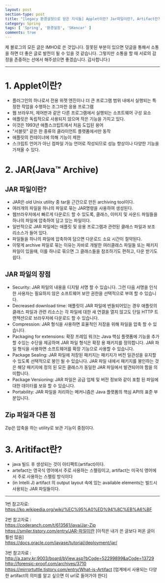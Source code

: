 ```yaml
---
layout: post
section-type: post
title: "[legacy 환경설정으로 얻은 지식들] Applet이란? Jar파일이란?, Artifact란? "
category: Spring
tags: [ 'Spring', '환경설정', 'SKencar' ]
comments: true
---
```

제 블로그의 모든 글은 IMHO로 쓴 것입니다.
잘못된 부분이 있으면 덧글을 통해서 소통을 하면 더 좋은 글로 발전이 될 수 있을 것 같습니다.
그렇지만 소통을 할 때 서로의 감정을 존중하는 선에서 해주셨으면 좋겠습니다.
감사합니다:)

---

# 1. Applet이란?

- 플러그인의 하나로서 전용 위젯 엔진이나 더 큰 프로그램 범위 내에서 실행되는 특정한 작업을 수행하는 조그마한 응용 프로그램
- 웹 브라우저, 제어판과 같은 다른 프로그램에서 실행되는 소프트웨어 구성 요소
- 애플릿은 독립적으로 사용되지 않으며 작은 기능을 가지고 있다.
- 이것은 1993년 애플스크립트에서 처음 도입된 용어
- "서블릿" 같은 한 종류의 클라이언트 플랫폼에서만 동작
- 애플릿의 컨테이너에 의해 기능이 제한
- 스크립트 언어가 아닌 컴파일 가능 언어로 작성되므로 성능 향상이나 다양한 기능을 가져올 수 있다.




# 2. JAR(Java™ Archive)
## JAR 파일이란?
- JAR은 old Unix utility 중 tar을 근간으로 만든 archiving tool이다.
- 여러개의 파일을 하나의 파일로 묶는 JAR명령을 사용하여 생성된다.
- 웹브라우저에서 빠르게 다운로드 할 수 있도록, 클래스, 이미지 및 사운드 파일들을 하나의 파일에 압축하여 담고 있는 파일이다.
- 일반적으로 JAR 파일에는 애플릿 및 응용 프로그램과 관련된 클래스 파일과 보조 리소스가 들어 있다.
- 파일들을 하나의 파일에 압축하여 담으면 다운로드 소요 시간이 절약된다.
- 이렇게 archive 파일로 묶는 이유는 자바로 개발한 여러클래스 파일들 또는 패키지 파일이 있을때, 이를 하나로 묶으면 그 클래스들을 참조하기도 편하고, 다운 받기도 쉽다.


## JAR 파일의 장점
- Security: JAR 파일의 내용을 디지털 서명 할 수 있습니다. 그런 다음 서명을 인식 한 사용자는 필요하지 않은 소프트웨어 보안 권한을 선택적으로 부여 할 수 있습니다.
- Decreased download time: 애플릿이 JAR 파일에 번들되어있는 경우 애플릿의 클래스 파일과 관련 리소스는 각 파일에 대한 새 연결을 열지 않고도 단일 HTTP 트랜잭션으로 브라우저에 다운로드 할 수 있습니다.
- Compression: JAR 형식을 사용하면 효율적인 저장을 위해 파일을 압축 할 수 있습니다.
- Packaging for extensions: 확장 프레임 워크는 Java 핵심 플랫폼에 기능을 추가 할 수있는 수단을 제공하며 JAR 파일 형식은 확장 용 패키지를 정의합니다. JAR 파일 형식을 사용하면 소프트웨어를 확장 기능으로 사용할 수 있습니다.
- Package Sealing: JAR 파일에 저장된 패키지는 패키지가 버전 일관성을 유지할 수 있도록 선택적으로 봉인 될 수 있습니다. JAR 파일 내에서 패키지를 봉인하는 것은 해당 패키지에 정의 된 모든 클래스가 동일한 JAR 파일에서 발견되어야 함을 의미합니다.
- Package Versioning: JAR 파일은 공급 업체 및 버전 정보와 같이 포함 된 파일에 대한 데이터를 보유 할 수 있습니다.
- Portability: JAR 파일을 처리하는 메커니즘은 Java 플랫폼의 핵심 API의 표준 부분입니다.


## Zip 파일과 다른 점
Zip은 압축을 하는 utility로 보관 기능이 중점이다.




# 3. Aritifact란?
- java 빌드 후 생성되는 것이 아티팩트(artifact)이다.
- artefact는 영국식 영어에서 주로 사용하는 스펠링이고, artifact는 미국식 영어에서 주로 사용하는 스펠링 방식이다
- (in Intelli J) artifact 의 output layout 속에 있는 available elements는 빌드시 사용되는 JAR 파일들이다.


---

1번 참고자료:
https://ko.wikipedia.org/wiki/%EC%95%A0%ED%94%8C%EB%A6%BF  


2번 참고자료 :  
https://coderanch.com/t/613561/java/Jar-Zip  
https://smiler.tistory.com/entry/JAR-파일이란 [아직은 내가 쓴 글보다 퍼온 글이 훨씬 많음]   
https://docs.oracle.com/javase/tutorial/deployment/jar/  

3번 참고자료 :  
http://a.zany.kr:9003/board/bView.asp?bCode=52299899&aCode=13729  
http://forensic-proof.com/archives/3710  
https://mirrortuttle.tistory.com/entry/What-is-Artifact [업계에서 사용되는 다양한 artifact의 의미를 알고 싶으면 이 url로 들어가야 한다]  
